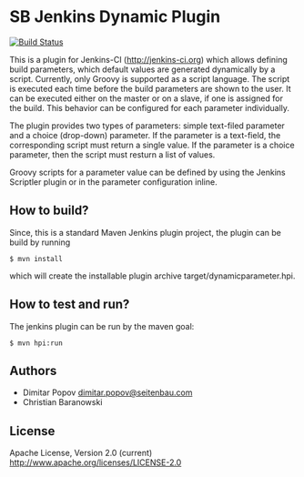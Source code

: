 # SB Jenkins Dynamic Plugin

[![Build Status](https://jenkins.ci.cloudbees.com/buildStatus/icon?job=plugins/dynamicparameter-plugin)](https://jenkins.ci.cloudbees.com/job/plugins/job/dynamicparameter-plugin/)

This is a plugin for Jenkins-CI (http://jenkins-ci.org) which allows defining
build parameters, which default values are generated dynamically by a script.
Currently, only Groovy is supported as a script language. The script is executed
each time before the build parameters are shown to the user. It can be executed
either on the master or on a slave, if one is assigned for the build. This
behavior can be configured for each parameter individually.

The plugin provides two types of parameters: simple text-filed parameter and a
choice (drop-down) parameter. If the parameter is a text-field, the
corresponding script must return a single value. If the parameter is a choice
parameter, then the script must resturn a list of values.

Groovy scripts for a parameter value can be defined by using the Jenkins Scriptler plugin or in the 
parameter configuration inline.

## How to build?

Since, this is a standard Maven Jenkins plugin project, the plugin can be build
by running

    $ mvn install

which will create the installable plugin archive target/dynamicparameter.hpi.

## How to test and run?

The jenkins plugin can be run by the maven goal:

    $ mvn hpi:run

## Authors

- Dimitar Popov <dimitar.popov@seitenbau.com>
- Christian Baranowski

## License

Apache License, Version 2.0 (current)
http://www.apache.org/licenses/LICENSE-2.0
